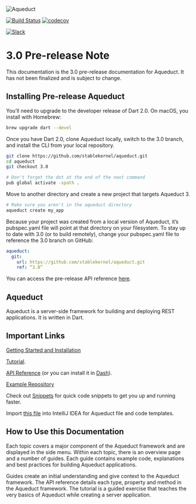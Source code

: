 ![Aqueduct](https://s3.amazonaws.com/aqueduct-collateral/aqueduct.png)

[![Build Status](https://travis-ci.org/stablekernel/aqueduct.svg?branch=master)](https://travis-ci.org/stablekernel/aqueduct) [![codecov](https://codecov.io/gh/stablekernel/aqueduct/branch/master/graph/badge.svg)](https://codecov.io/gh/stablekernel/aqueduct)

<a href="http://slackaqueductsignup.herokuapp.com/"><img src="https://slackaqueductsignup.herokuapp.com/badge.svg" alt="Slack"/></a><br/>

# 3.0 Pre-release Note

This documentation is the 3.0 pre-release documentation for Aqueduct. It has not been finalized and is subject to change.

## Installing Pre-release Aqueduct

You’ll need to upgrade to the developer release of Dart 2.0. On macOS, you install with Homebrew:

```bash
brew upgrade dart --devel
```

Once you have Dart 2.0, clone Aqueduct locally, switch to the 3.0 branch, and install the CLI from your local repository.

```bash
git clone https://github.com/stablekernel/aqueduct.git
cd aqueduct
git checkout 3.0

# Don't forget the dot at the end of the next command
pub global activate -spath .
```

Move to another directory and create a new project that targets Aqueduct 3.

```bash
# Make sure you aren't in the aqueduct directory
aqueduct create my_app
```

Because your project was created from a local version of Aqueduct, it’s pubspec.yaml file will point at that directory on your filesystem. To stay up to date with 3.0 (or to build remotely), change your pubspec.yaml file to reference the 3.0 branch on GitHub:

```yaml
aqueduct:
  git:
    url: https://github.com/stablekernel/aqueduct.git
    ref: “3.0”
```

You can access the pre-release API reference [here](https://aqueduct.io/prerelease-3.0/api/index.html).

## Aqueduct

Aqueduct is a server-side framework for building and deploying REST applications. It is written in Dart.

## Important Links

[Getting Started and Installation](getting_started.md)

[Tutorial](tut/getting-started.md).

[API Reference](https://www.dartdocs.org/documentation/aqueduct/latest) (or you can install it in [Dash](https://kapeli.com/docsets#dartdoc)).

[Example Repository](https://github.com/stablekernel/aqueduct_examples)

Check out [Snippets](snippets/index.md) for quick code snippets to get you up and running faster.

Import [this file](https://s3.amazonaws.com/aqueduct-intellij/aqueduct.jar) into IntelliJ IDEA for Aqueduct file and code templates.

## How to Use this Documentation

Each topic covers a major component of the Aqueduct framework and are displayed in the side menu. Within each topic, there is an overview page and a number of guides. Each guide contains example code, explanations and best practices for building Aqueduct applications.

Guides create an initial understanding and give context to the Aqueduct framework. The API reference details each type, property and method in the Aqueduct framework. The tutorial is a guided exercise that teaches the very basics of Aqueduct while creating a server application.

